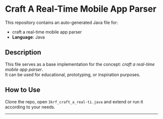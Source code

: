 # Craft A Real-Time Mobile App Parser

This repository contains an auto-generated Java file for:

- craft a real-time mobile app parser
- **Language**: Java

## Description

This file serves as a base implementation for the concept: *craft a real-time mobile app parser*.  
It can be used for educational, prototyping, or inspiration purposes.

## How to Use

Clone the repo, open `3krf_craft_a_real-ti.java` and extend or run it according to your needs.

---


